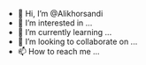 - 👋 Hi, I’m @Alikhorsandi
- 👀 I’m interested in ...
- 🌱 I’m currently learning ...
- 💞️ I’m looking to collaborate on ...
- 📫 How to reach me ...

<!---
Alikhorsandi/Alikhorsandi is a ✨ special ✨ repository because its `README.md` (this file) appears on your GitHub profile.
You can click the Preview link to take a look at your changes.
--->
